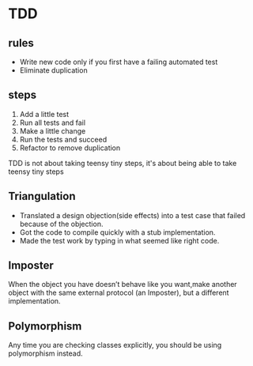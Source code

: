 # TDD

## rules

- Write new code only if you first have a failing automated test
- Eliminate duplication

## steps

1. Add a little test
2. Run all tests and fail
3. Make a little change
4. Run the tests and succeed
5. Refactor to remove duplication

TDD is not  about taking teensy tiny steps, it's about being able to take teensy tiny steps

## Triangulation

- Translated a design objection(side effects) into a test case that failed because of the objection.
- Got the code to compile quickly with a stub implementation.
- Made the test work by typing in what seemed like right code.

## Imposter

When the object you have doesn’t behave like you want,make another object with the same external protocol (an Imposter), but a different implementation.

## Polymorphism

Any time you are checking classes explicitly, you should be using polymorphism instead. 
